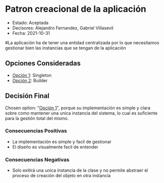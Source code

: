 # Patron creacional de la aplicación

* Estado: Aceptada
* Decisores: Alejandro Fernandez, Gabriel Villasevil
* Fecha: 2021-10-31 

#La aplicación ha de tener una entidad centralizada por lo que necesitamos gestionar bien las instancias que se tengan de la aplicación

## Opciones Consideradas

* [Opción 1](https://github.com/santo2927/DAS-2021-22-/edit/master/Decisión%20de%20diseño%202.1.md): Singleton
* [Opción 2](https://github.com/santo2927/DAS-2021-22-/edit/master/Decisión%20de%20diseño%202.2.md): Builder

## Decisión Final

Chosen option: "[Opción 1](https://github.com/santo2927/DAS-2021-22-/edit/master/Decisión%20de%20diseño%202.1.md)", porque su implementación es simple y clara sobre como mantener una unica instancia del sistema, lo cual es suficiente para la gestión total del mismo.

### Consecuencias Positivas 

* La implementación es simple y facil de gestionar
* El diseño es visualmente facil de entender

### Consecuencias Negativas

* Solo exitirá una unica instancia de la clase y no permite abstraer el proceso de creación del objeto en otra instancia

